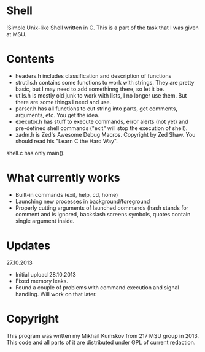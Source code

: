 Shell
=====

!Simple Unix-like Shell written in C. This is a part of the task that I was given at MSU.

Contents
=====
* headers.h includes classification and description of functions
* strutils.h contains some functions to work with strings. They are pretty basic, but I may need to add somethinng there, so let it be.
* utils.h is mostly old junk to work with lists, I no longer use them. But there are some things I need and use.
* parser.h has all functions to cut string into parts, get comments, arguments, etc. You get the idea.
* executor.h has stuff to execute commands, error alerts (not yet) and pre-defined shell commands ("exit" will stop the execution of shell).
* zadm.h is Zed's Awesome Debug Macros. Copyright by Zed Shaw. You should read his "Learn C the Hard Way".

shell.c has only main().

What currently works
===
* Built-in commands (exit, help, cd, home)
* Launching new processes in background/foreground
* Properly cutting arguments of launched commands (hash stands for comment and is ignored, backslash screens symbols, quotes contain single argument inside.

Updates
===
27.10.2013
* Initial upload
28.10.2013 
* Fixed memory leaks. 
* Found a couple of problems with command execution and signal handling. Will work on that later.

Copyright
===
This program was written my Mikhail Kumskov from 217 MSU group in 2013. This code and all parts of it are distributed under GPL of current redaction.

